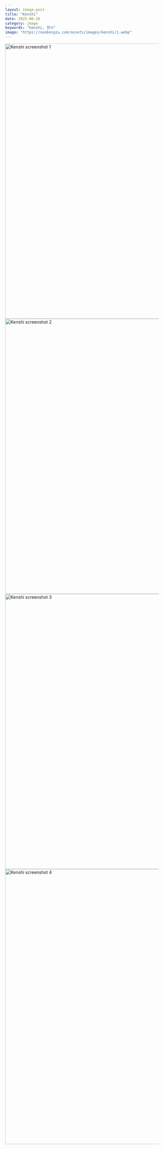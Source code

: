 ```yaml
---
layout: image-post
title: "Kenshi"
date: 2025-06-26
category: image
keywords: "kenshi, 켄시"
image: "https://seobongzu.com/assets/images/kenshi/1.webp"
---
```

<img src="https://seobongzu.com/assets/images/kenshi/1.webp" alt="Kenshi screenshot 1" width=1600px height=900px>
<img src="https://seobongzu.com/assets/images/kenshi/2.webp" alt="Kenshi screenshot 2" width=1600px height=900px>
<img src="https://seobongzu.com/assets/images/kenshi/3.webp" alt="Kenshi screenshot 3" width=1600px height=900px>
<img src="https://seobongzu.com/assets/images/kenshi/4.webp" alt="Kenshi screenshot 4" width=1600px height=900px>